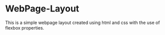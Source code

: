 # WebPage-Layout
This is a simple webpage layout created using html and css with the use of flexbox properties.
